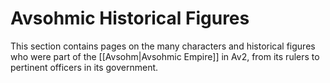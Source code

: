 # Avsohmic Historical Figures

This section contains pages on the many characters and historical figures who were part of the [[Avsohm|Avsohmic Empire]] in Av2, from its rulers to pertinent officers in its government.